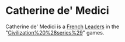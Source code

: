 # Catherine de' Medici

Catherine de' Medici is a [French](French) [Leaders](leader) in the "[Civilization%20%28series%29](Civilization)" games.